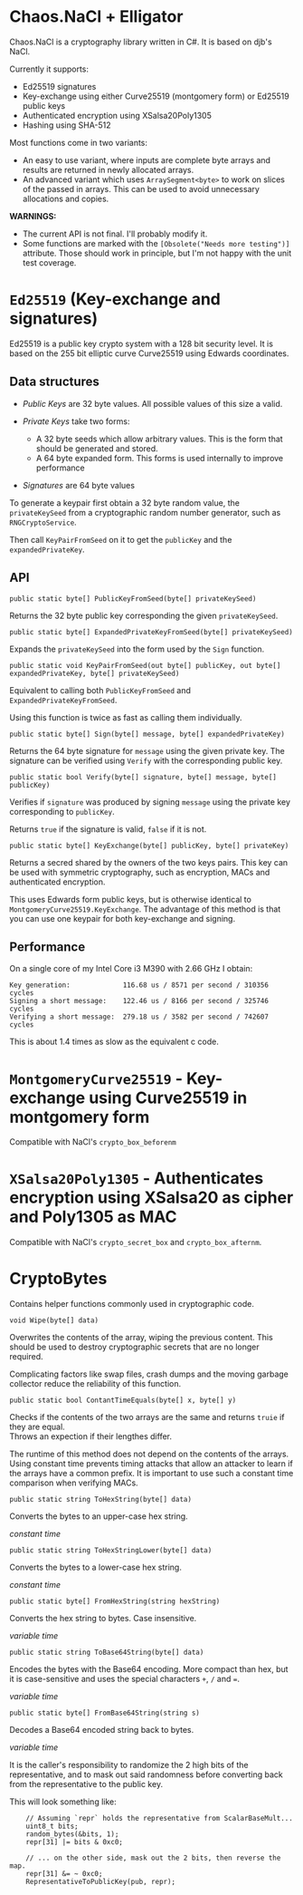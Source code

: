Chaos.NaCl + Elligator
==========

Chaos.NaCl is a cryptography library written in C#. It is based on djb's NaCl.

Currently it supports:

* Ed25519 signatures
* Key-exchange using either Curve25519 (montgomery form) or Ed25519 public keys
* Authenticated encryption using XSalsa20Poly1305
* Hashing using SHA-512

Most functions come in two variants:

* An easy to use variant, where inputs are complete byte arrays and results are
  returned in newly allocated arrays. 
* An advanced variant which uses `ArraySegment<byte>` to work on slices of the
  passed in arrays. This can be used to avoid unnecessary allocations and copies.

**WARNINGS:**

* The current API is not final. I'll probably modify it.
* Some functions are marked with the `[Obsolete("Needs more testing")]` attribute.
  Those should work in principle, but I'm not happy with the unit test coverage.

`Ed25519` (Key-exchange and signatures)
===========================

Ed25519 is a public key crypto system with a 128 bit security level.
It is based on the 255 bit elliptic curve Curve25519 using Edwards coordinates.

Data structures
---------------

* *Public Keys* are 32 byte values. All possible values of this size a valid.
* *Private Keys* take two forms:

    * A 32 byte seeds which allow arbitrary values. This is the form that should be generated and stored.
    * A 64 byte expanded form. This forms is used internally to improve performance

* *Signatures* are 64 byte values

To generate a keypair first obtain a 32 byte random value, the `privateKeySeed`
from a cryptographic random number generator, such as `RNGCryptoService`.

Then call `KeyPairFromSeed` on it to get the `publicKey` and the `expandedPrivateKey`.

API
---

    public static byte[] PublicKeyFromSeed(byte[] privateKeySeed)

Returns the 32 byte public key corresponding the given `privateKeySeed`.

    public static byte[] ExpandedPrivateKeyFromSeed(byte[] privateKeySeed)

Expands the `privateKeySeed` into the form used by the `Sign` function.

    public static void KeyPairFromSeed(out byte[] publicKey, out byte[] expandedPrivateKey, byte[] privateKeySeed)

Equivalent to calling both `PublicKeyFromSeed` and `ExpandedPrivateKeyFromSeed`.

Using this function is twice as fast as calling them individually.

    public static byte[] Sign(byte[] message, byte[] expandedPrivateKey)

Returns the 64 byte signature for `message` using the given private key. The signature
can be verified using `Verify` with the corresponding public key.

    public static bool Verify(byte[] signature, byte[] message, byte[] publicKey)

Verifies if `signature` was produced by signing `message` using the private key
corresponding to `publicKey`.

Returns `true` if the signature is valid, `false` if it is not.

    public static byte[] KeyExchange(byte[] publicKey, byte[] privateKey)

Returns a secred shared by the owners of the two keys pairs. This key can be used
with symmetric cryptography, such as encryption, MACs and authenticated encryption.

This uses Edwards form public keys, but is otherwise identical to `MontgomeryCurve25519.KeyExchange`.
The advantage of this method is that you can use one keypair for both key-exchange and signing.

Performance
-----------

On a single core of my Intel Core i3 M390 with 2.66 GHz I obtain:

    Key generation:             116.68 us / 8571 per second / 310356 cycles
    Signing a short message:    122.46 us / 8166 per second / 325746 cycles
    Verifying a short message:  279.18 us / 3582 per second / 742607 cycles

This is about 1.4 times as slow as the equivalent c code.

`MontgomeryCurve25519` - Key-exchange using Curve25519 in montgomery form
=========================================================================

Compatible with NaCl's `crypto_box_beforenm`

`XSalsa20Poly1305` - Authenticates encryption using XSalsa20 as cipher and Poly1305 as MAC
==========================================================================================

Compatible with NaCl's `crypto_secret_box` and `crypto_box_afternm`.


CryptoBytes
===========

Contains helper functions commonly used in cryptographic code.

    void Wipe(byte[] data)

Overwrites the contents of the array, wiping the previous content. This should be used
to destroy cryptographic secrets that are no longer required.

Complicating factors like swap files, crash dumps and the moving garbage collector
reduce the reliability of this function.

    public static bool ContantTimeEquals(byte[] x, byte[] y)

Checks if the contents of the two arrays are the same and returns `truie` if they are equal.  
Throws an expection if their lengthes differ.

The runtime of this method does not depend on the contents of the arrays. Using constant time
prevents timing attacks that allow an attacker to learn if the arrays have a common prefix.
It is important to use such a constant time comparison when verifying MACs.

    public static string ToHexString(byte[] data)

Converts the bytes to an upper-case hex string.

*constant time*

    public static string ToHexStringLower(byte[] data)

Converts the bytes to a lower-case hex string.

*constant time*

    public static byte[] FromHexString(string hexString)

Converts the hex string to bytes. Case insensitive.

*variable time*

    public static string ToBase64String(byte[] data)

Encodes the bytes with the Base64 encoding. More compact than hex, but it is case-sensitive
and uses the special characters `+`, `/` and `=`.

*variable time*

    public static byte[] FromBase64String(string s)

Decodes a Base64 encoded string back to bytes.

*variable time*

It is the caller's responsibility to randomize the 2 high bits of the
representative, and to mask out said randomness before converting back from
the representative to the public key.

This will look something like:

        // Assuming `repr` holds the representative from ScalarBaseMult...
        uint8_t bits;
        random_bytes(&bits, 1);
        repr[31] |= bits & 0xc0;

        // ... on the other side, mask out the 2 bits, then reverse the map.
        repr[31] &= ~ 0xc0;
        RepresentativeToPublicKey(pub, repr);